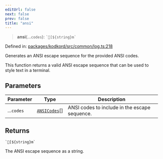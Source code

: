 ```yaml
---
editUrl: false
next: false
prev: false
title: "ansi"
---
```


> **ansi**(...`codes`): `` `[${string}m` ``

Defined in: [packages/kodkord/src/common/log.ts:218](https://github.com/KingsBeCattz/Kodkord/blob/d60ae5f731db3a8ab6bde538c1e575cda7085372/packages/kodkord/src/common/log.ts#L218)

Generates an ANSI escape sequence for the provided ANSI codes.

This function returns a valid ANSI escape sequence that can be used
to style text in a terminal.

## Parameters

| Parameter | Type | Description |
| ------ | ------ | ------ |
| ...`codes` | [`ANSICodes`](/api-kodkord/enumerations/ansicodes/)[] | ANSI codes to include in the escape sequence. |

## Returns

`` `[${string}m` ``

The ANSI escape sequence as a string.
